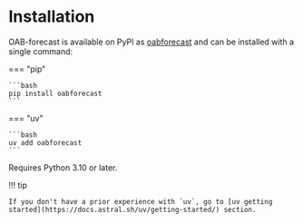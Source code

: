 # Installation

OAB-forecast is available on PyPI as [oabforecast](https://pypi.org/project/oabforecast/) and can be installed with a single command:

=== "pip"

    ```bash
    pip install oabforecast
    ```

=== "uv"

    ```bash
    uv add oabforecast
    ```


Requires Python 3.10 or later.

!!! tip

    If you don't have a prior experience with `uv`, go to [uv getting started](https://docs.astral.sh/uv/getting-started/) section.

